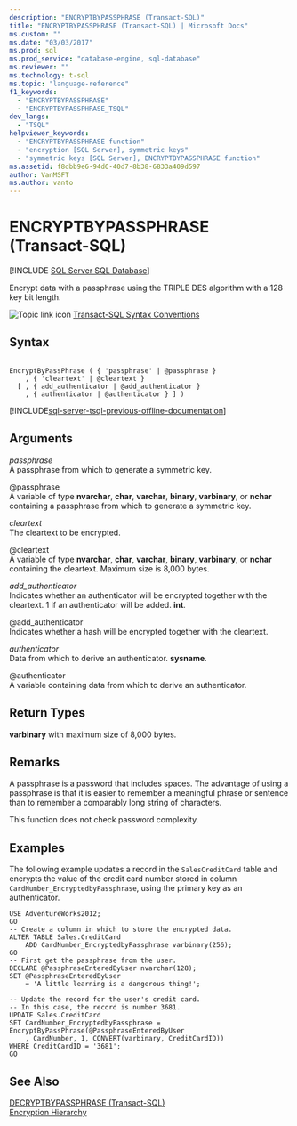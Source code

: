 ```yaml
---
description: "ENCRYPTBYPASSPHRASE (Transact-SQL)"
title: "ENCRYPTBYPASSPHRASE (Transact-SQL) | Microsoft Docs"
ms.custom: ""
ms.date: "03/03/2017"
ms.prod: sql
ms.prod_service: "database-engine, sql-database"
ms.reviewer: ""
ms.technology: t-sql
ms.topic: "language-reference"
f1_keywords: 
  - "ENCRYPTBYPASSPHRASE"
  - "ENCRYPTBYPASSPHRASE_TSQL"
dev_langs: 
  - "TSQL"
helpviewer_keywords: 
  - "ENCRYPTBYPASSPHRASE function"
  - "encryption [SQL Server], symmetric keys"
  - "symmetric keys [SQL Server], ENCRYPTBYPASSPHRASE function"
ms.assetid: f8dbb9e6-94d6-40d7-8b38-6833a409d597
author: VanMSFT
ms.author: vanto
---
```

# ENCRYPTBYPASSPHRASE (Transact-SQL)
[!INCLUDE [SQL Server SQL Database](../../includes/applies-to-version/sql-asdb.md)]

  Encrypt data with a passphrase using the TRIPLE DES algorithm with a 128 key bit length.  
  
 ![Topic link icon](../../database-engine/configure-windows/media/topic-link.gif "Topic link icon") [Transact-SQL Syntax Conventions](../../t-sql/language-elements/transact-sql-syntax-conventions-transact-sql.md)  
  
## Syntax  
  
```syntaxsql
  
EncryptByPassPhrase ( { 'passphrase' | @passphrase }   
    , { 'cleartext' | @cleartext }  
  [ , { add_authenticator | @add_authenticator }  
    , { authenticator | @authenticator } ] )  
```  
  
[!INCLUDE[sql-server-tsql-previous-offline-documentation](../../includes/sql-server-tsql-previous-offline-documentation.md)]

## Arguments
 *passphrase*  
 A passphrase from which to generate a symmetric key.  
  
 @passphrase  
 A variable of type **nvarchar**, **char**, **varchar**, **binary**, **varbinary**, or **nchar** containing a passphrase from which to generate a symmetric key.  
  
 *cleartext*  
 The cleartext to be encrypted.  
  
 @cleartext  
 A variable of type **nvarchar**, **char**, **varchar**, **binary**, **varbinary**, or **nchar** containing the cleartext. Maximum size is 8,000 bytes.  
  
 *add_authenticator*  
 Indicates whether an authenticator will be encrypted together with the cleartext. 1 if an authenticator will be added. **int**.  
  
 @add_authenticator  
 Indicates whether a hash will be encrypted together with the cleartext.  
  
 *authenticator*  
 Data from which to derive an authenticator. **sysname**.  
  
 @authenticator  
 A variable containing data from which to derive an authenticator.  
  
## Return Types  
 **varbinary** with maximum size of 8,000 bytes.  
  
## Remarks  
 A passphrase is a password that includes spaces. The advantage of using a passphrase is that it is easier to remember a meaningful phrase or sentence than to remember a comparably long string of characters.  
  
 This function does not check password complexity.  
  
## Examples  
 The following example updates a record in the `SalesCreditCard` table and encrypts the value of the credit card number stored in column `CardNumber_EncryptedbyPassphrase`, using the primary key as an authenticator.  
  
```  
USE AdventureWorks2012;  
GO  
-- Create a column in which to store the encrypted data.  
ALTER TABLE Sales.CreditCard   
    ADD CardNumber_EncryptedbyPassphrase varbinary(256);   
GO  
-- First get the passphrase from the user.  
DECLARE @PassphraseEnteredByUser nvarchar(128);  
SET @PassphraseEnteredByUser   
    = 'A little learning is a dangerous thing!';  
  
-- Update the record for the user's credit card.  
-- In this case, the record is number 3681.  
UPDATE Sales.CreditCard  
SET CardNumber_EncryptedbyPassphrase = EncryptByPassPhrase(@PassphraseEnteredByUser  
    , CardNumber, 1, CONVERT(varbinary, CreditCardID))  
WHERE CreditCardID = '3681';  
GO  
```  
  
## See Also  
 [DECRYPTBYPASSPHRASE &#40;Transact-SQL&#41;](../../t-sql/functions/decryptbypassphrase-transact-sql.md)   
 [Encryption Hierarchy](../../relational-databases/security/encryption/encryption-hierarchy.md)  
  
  
